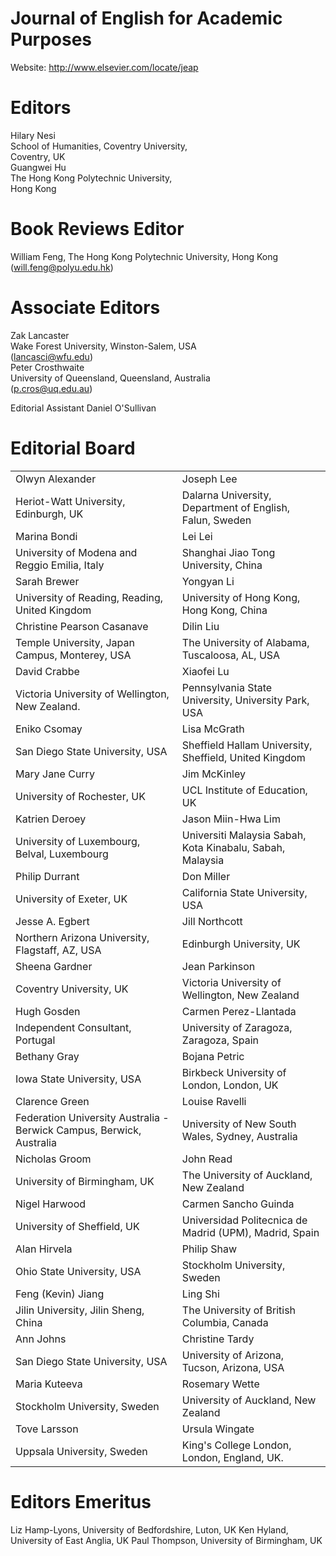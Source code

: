 # Journal of English for Academic Purposes

Website: http://www.elsevier.com/locate/jeap

# Editors

Hilary Nesi   
School of Humanities, Coventry University,   
Coventry, UK   
Guangwei Hu   
The Hong Kong Polytechnic University,   
Hong Kong

# Book Reviews Editor

William Feng, The Hong Kong Polytechnic University, Hong Kong (will.feng@polyu.edu.hk)

# Associate Editors

Zak Lancaster   
Wake Forest University, Winston-Salem, USA   
(lancasci@wfu.edu)   
Peter Crosthwaite   
University of Queensland, Queensland, Australia   
(p.cros@uq.edu.au)

Editorial Assistant Daniel O'Sullivan

# Editorial Board

<html><body><table><tr><td>Olwyn Alexander</td><td>Joseph Lee</td></tr><tr><td>Heriot-Watt University, Edinburgh, UK</td><td>Dalarna University, Department of English, Falun, Sweden</td></tr><tr><td>Marina Bondi</td><td>Lei Lei</td></tr><tr><td>University of Modena and Reggio Emilia, Italy</td><td>Shanghai Jiao Tong University, China</td></tr><tr><td>Sarah Brewer</td><td>Yongyan Li</td></tr><tr><td>University of Reading, Reading, United Kingdom</td><td>University of Hong Kong, Hong Kong, China</td></tr><tr><td>Christine Pearson Casanave</td><td>Dilin Liu</td></tr><tr><td>Temple University, Japan Campus, Monterey, USA</td><td>The University of Alabama, Tuscaloosa, AL, USA</td></tr><tr><td>David Crabbe</td><td>Xiaofei Lu</td></tr><tr><td>Victoria University of Wellington, New Zealand.</td><td>Pennsylvania State University, University Park, USA</td></tr><tr><td>Eniko Csomay</td><td>Lisa McGrath</td></tr><tr><td>San Diego State University, USA</td><td>Sheffield Hallam University, Sheffield, United Kingdom</td></tr><tr><td>Mary Jane Curry</td><td>Jim McKinley</td></tr><tr><td>University of Rochester, UK</td><td>UCL Institute of Education, UK</td></tr><tr><td>Katrien Deroey</td><td>Jason Miin-Hwa Lim</td></tr><tr><td>University of Luxembourg, Belval, Luxembourg</td><td>Universiti Malaysia Sabah, Kota Kinabalu, Sabah, Malaysia</td></tr><tr><td>Philip Durrant</td><td>Don Miller</td></tr><tr><td>University of Exeter, UK</td><td>California State University, USA</td></tr><tr><td>Jesse A. Egbert</td><td>Jill Northcott</td></tr><tr><td>Northern Arizona University, Flagstaff, AZ, USA</td><td>Edinburgh University, UK</td></tr><tr><td>Sheena Gardner</td><td> Jean Parkinson</td></tr><tr><td>Coventry University, UK</td><td>Victoria University of Wellington, New Zealand</td></tr><tr><td>Hugh Gosden</td><td>Carmen Perez-Llantada</td></tr><tr><td>Independent Consultant, Portugal</td><td>University of Zaragoza, Zaragoza, Spain</td></tr><tr><td>Bethany Gray</td><td>Bojana Petric</td></tr><tr><td>Iowa State University, USA</td><td>Birkbeck University of London, London, UK</td></tr><tr><td>Clarence Green</td><td>Louise Ravelli</td></tr><tr><td>Federation University Australia - Berwick Campus, Berwick, Australia</td><td>University of New South Wales, Sydney, Australia</td></tr><tr><td>Nicholas Groom</td><td>John Read</td></tr><tr><td>University of Birmingham, UK</td><td>The University of Auckland, New Zealand</td></tr><tr><td>Nigel Harwood</td><td>Carmen Sancho Guinda</td></tr><tr><td>University of Sheffield, UK</td><td>Universidad Politecnica de Madrid (UPM), Madrid, Spain</td></tr><tr><td>Alan Hirvela</td><td>Philip Shaw</td></tr><tr><td>Ohio State University, USA</td><td>Stockholm University, Sweden</td></tr><tr><td>Feng (Kevin) Jiang</td><td>Ling Shi</td></tr><tr><td> Jilin University, Jilin Sheng, China</td><td>The University of British Columbia, Canada</td></tr><tr><td>Ann Johns</td><td>Christine Tardy</td></tr><tr><td>San Diego State University, USA</td><td>University of Arizona, Tucson, Arizona, USA</td></tr><tr><td>Maria Kuteeva</td><td>Rosemary Wette</td></tr><tr><td>Stockholm University, Sweden</td><td>University of Auckland, New Zealand</td></tr><tr><td>Tove Larsson</td><td>Ursula Wingate</td></tr><tr><td>Uppsala University, Sweden</td><td>King&#x27;s College London, London, England, UK.</td></tr></table></body></html>

# Editors Emeritus

Liz Hamp-Lyons, University of Bedfordshire, Luton, UK Ken Hyland, University of East Anglia, UK Paul Thompson, University of Birmingham, UK